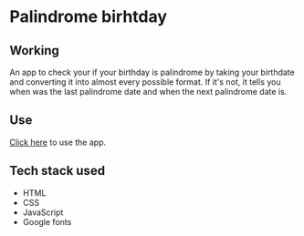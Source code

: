 # Palindrome birhtday

## Working
An app to check your if your birthday is palindrome by taking your birthdate and converting it into almost every possible format. If it's not, it tells you when was the last palindrome date and when the next palindrome date is.

## Use
[Click here](https://checkpalindromebirthdate.netlify.app/) to use the app.

## Tech stack used
* HTML
* CSS
* JavaScript
* Google fonts
